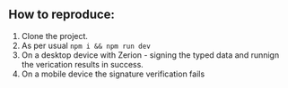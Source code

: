 ## How to reproduce: 

1. Clone the project. 
2. As per usual `npm i && npm run dev` 
3. On a desktop device with Zerion - signing the typed data and runnign the verication results in success.
4. On a mobile device the signature verification fails 
